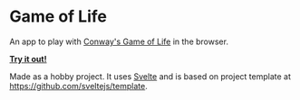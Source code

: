 # Game of Life

An app to play with [Conway's Game of Life](https://en.wikipedia.org/wiki/Conway%27s_Game_of_Life) in the browser.

**[Try it out!](https://game-of-life.gereleth.vercel.app/)**

Made as a hobby project. It uses [Svelte](https://svelte.dev) and is based on project template at https://github.com/sveltejs/template.
